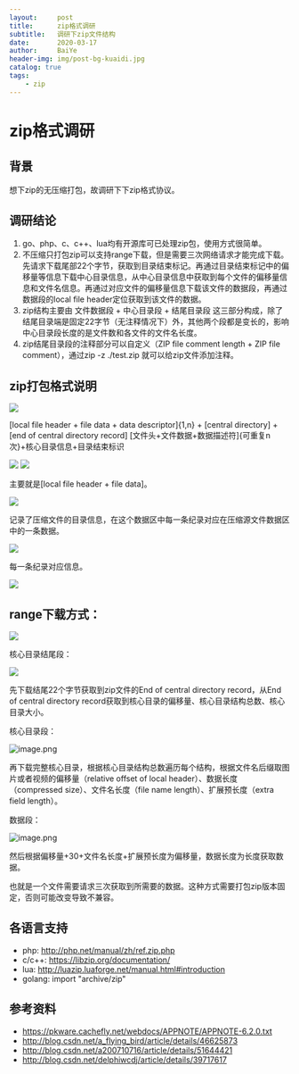 ```yaml
---
layout:     post
title:      zip格式调研
subtitle:   调研下zip文件结构
date:       2020-03-17
author:     BaiYe
header-img: img/post-bg-kuaidi.jpg
catalog: true
tags:
    - zip
---
```


# zip格式调研

## 背景
想下zip的无压缩打包，故调研下下zip格式协议。

## 调研结论
1. go、php、c、c++、lua均有开源库可已处理zip包，使用方式很简单。
2. 不压缩只打包zip可以支持range下载，但是需要三次网络请求才能完成下载。先请求下载尾部22个字节，获取到目录结束标记。再通过目录结束标记中的偏移量等信息下载中心目录信息，从中心目录信息中获取到每个文件的偏移量信息和文件名信息。再通过对应文件的偏移量信息下载该文件的数据段，再通过数据段的local file header定位获取到该文件的数据。
3. zip结构主要由 文件数据段 + 中心目录段 + 结尾目录段 这三部分构成，除了结尾目录端是固定22字节（无注释情况下）外，其他两个段都是变长的，影响中心目录段长度的是文件数和各文件的文件名长度。
4. zip结尾目录段的注释部分可以自定义（ZIP file comment length + ZIP file comment），通过zip -z ./test.zip 就可以给zip文件添加注释。

## zip打包格式说明

![](https://upload-images.jianshu.io/upload_images/22431078-91492229028aa56c.png?imageMogr2/auto-orient/strip%7CimageView2/2/w/1240)

[local file header + file data + data descriptor]{1,n} + [central directory] + [end of central directory record]
[文件头+文件数据+数据描述符]{可重复n次}+核心目录信息+目录结束标识

![](https://upload-images.jianshu.io/upload_images/22431078-1a92ec5364dc1511.png?imageMogr2/auto-orient/strip%7CimageView2/2/w/1240)
![](https://upload-images.jianshu.io/upload_images/22431078-638f9b5454fee755.png?imageMogr2/auto-orient/strip%7CimageView2/2/w/1240)

主要就是[local file header + file data]。

![](https://upload-images.jianshu.io/upload_images/22431078-c470e89d721a622c.png?imageMogr2/auto-orient/strip%7CimageView2/2/w/1240)

记录了压缩文件的目录信息，在这个数据区中每一条纪录对应在压缩源文件数据区中的一条数据。

![](https://upload-images.jianshu.io/upload_images/22431078-36856011b36f189c.png?imageMogr2/auto-orient/strip%7CimageView2/2/w/1240)

每一条纪录对应信息。

![](https://upload-images.jianshu.io/upload_images/22431078-b2610a897088cc6b.png?imageMogr2/auto-orient/strip%7CimageView2/2/w/1240)

## range下载方式：

![](https://upload-images.jianshu.io/upload_images/22431078-4e10e025d006c23e.png?imageMogr2/auto-orient/strip%7CimageView2/2/w/1240)

核心目录结尾段：

![](https://upload-images.jianshu.io/upload_images/22431078-d9bd83d6c638c861.png?imageMogr2/auto-orient/strip%7CimageView2/2/w/1240)

先下载结尾22个字节获取到zip文件的End of central directory record，从End of central directory record获取到核心目录的偏移量、核心目录结构总数、核心目录大小。

核心目录段：

![image.png](https://upload-images.jianshu.io/upload_images/22431078-35de0f4ec28e822b.png?imageMogr2/auto-orient/strip%7CimageView2/2/w/1240)

再下载完整核心目录，根据核心目录结构总数遍历每个结构，根据文件名后缀取图片或者视频的偏移量（relative offset of local header）、数据长度（compressed size）、文件名长度（file name length）、扩展预长度（extra field length）。

数据段：

![image.png](https://upload-images.jianshu.io/upload_images/22431078-32e5cb423c83d519.png?imageMogr2/auto-orient/strip%7CimageView2/2/w/1240)

然后根据偏移量+30+文件名长度+扩展预长度为偏移量，数据长度为长度获取数据。

也就是一个文件需要请求三次获取到所需要的数据。这种方式需要打包zip版本固定，否则可能改变导致不兼容。

## 各语言支持
- php:
  http://php.net/manual/zh/ref.zip.php
- c/c++:
  https://libzip.org/documentation/
- lua:
  http://luazip.luaforge.net/manual.html#introduction
- golang:
  import "archive/zip"

## 参考资料
- https://pkware.cachefly.net/webdocs/APPNOTE/APPNOTE-6.2.0.txt
- http://blog.csdn.net/a_flying_bird/article/details/46625873
- http://blog.csdn.net/a200710716/article/details/51644421
- http://blog.csdn.net/delphiwcdj/article/details/39717617

